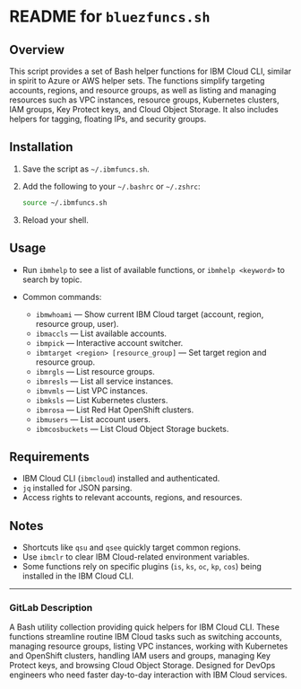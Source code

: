 # README for `bluezfuncs.sh`

## Overview

This script provides a set of Bash helper functions for IBM Cloud CLI, similar in spirit to Azure or AWS helper sets. The functions simplify targeting accounts, regions, and resource groups, as well as listing and managing resources such as VPC instances, resource groups, Kubernetes clusters, IAM groups, Key Protect keys, and Cloud Object Storage. It also includes helpers for tagging, floating IPs, and security groups.

## Installation

1. Save the script as `~/.ibmfuncs.sh`.
2. Add the following to your `~/.bashrc` or `~/.zshrc`:

   ```bash
   source ~/.ibmfuncs.sh
   ```
3. Reload your shell.

## Usage

* Run `ibmhelp` to see a list of available functions, or `ibmhelp <keyword>` to search by topic.
* Common commands:

  * `ibmwhoami` — Show current IBM Cloud target (account, region, resource group, user).
  * `ibmaccls` — List available accounts.
  * `ibmpick` — Interactive account switcher.
  * `ibmtarget <region> [resource_group]` — Set target region and resource group.
  * `ibmrgls` — List resource groups.
  * `ibmresls` — List all service instances.
  * `ibmvmls` — List VPC instances.
  * `ibmksls` — List Kubernetes clusters.
  * `ibmrosa` — List Red Hat OpenShift clusters.
  * `ibmusers` — List account users.
  * `ibmcosbuckets` — List Cloud Object Storage buckets.

## Requirements

* IBM Cloud CLI (`ibmcloud`) installed and authenticated.
* `jq` installed for JSON parsing.
* Access rights to relevant accounts, regions, and resources.

## Notes

* Shortcuts like `qsu` and `qsee` quickly target common regions.
* Use `ibmclr` to clear IBM Cloud-related environment variables.
* Some functions rely on specific plugins (`is`, `ks`, `oc`, `kp`, `cos`) being installed in the IBM Cloud CLI.

---

### GitLab Description

A Bash utility collection providing quick helpers for IBM Cloud CLI. These functions streamline routine IBM Cloud tasks such as switching accounts, managing resource groups, listing VPC instances, working with Kubernetes and OpenShift clusters, handling IAM users and groups, managing Key Protect keys, and browsing Cloud Object Storage. Designed for DevOps engineers who need faster day-to-day interaction with IBM Cloud services.
